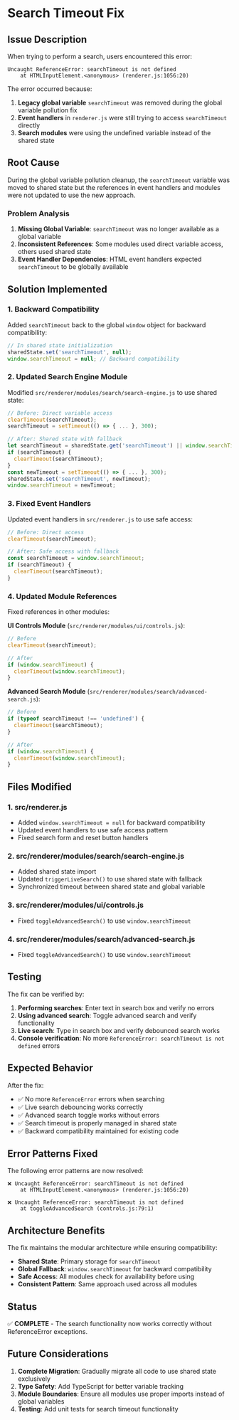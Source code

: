 # Search Timeout Fix

## Issue Description

When trying to perform a search, users encountered this error:

```
Uncaught ReferenceError: searchTimeout is not defined
    at HTMLInputElement.<anonymous> (renderer.js:1056:20)
```

The error occurred because:
1. **Legacy global variable** `searchTimeout` was removed during the global variable pollution fix
2. **Event handlers** in `renderer.js` were still trying to access `searchTimeout` directly
3. **Search modules** were using the undefined variable instead of the shared state

## Root Cause

During the global variable pollution cleanup, the `searchTimeout` variable was moved to shared state but the references in event handlers and modules were not updated to use the new approach.

### Problem Analysis

1. **Missing Global Variable**: `searchTimeout` was no longer available as a global variable
2. **Inconsistent References**: Some modules used direct variable access, others used shared state
3. **Event Handler Dependencies**: HTML event handlers expected `searchTimeout` to be globally available

## Solution Implemented

### 1. **Backward Compatibility**
Added `searchTimeout` back to the global `window` object for backward compatibility:

```javascript
// In shared state initialization
sharedState.set('searchTimeout', null);
window.searchTimeout = null; // Backward compatibility
```

### 2. **Updated Search Engine Module**
Modified `src/renderer/modules/search/search-engine.js` to use shared state:

```javascript
// Before: Direct variable access
clearTimeout(searchTimeout);
searchTimeout = setTimeout(() => { ... }, 300);

// After: Shared state with fallback
let searchTimeout = sharedState.get('searchTimeout') || window.searchTimeout;
if (searchTimeout) {
  clearTimeout(searchTimeout);
}
const newTimeout = setTimeout(() => { ... }, 300);
sharedState.set('searchTimeout', newTimeout);
window.searchTimeout = newTimeout;
```

### 3. **Fixed Event Handlers**
Updated event handlers in `src/renderer.js` to use safe access:

```javascript
// Before: Direct access
clearTimeout(searchTimeout);

// After: Safe access with fallback
const searchTimeout = window.searchTimeout;
if (searchTimeout) {
  clearTimeout(searchTimeout);
}
```

### 4. **Updated Module References**
Fixed references in other modules:

**UI Controls Module** (`src/renderer/modules/ui/controls.js`):
```javascript
// Before
clearTimeout(searchTimeout);

// After
if (window.searchTimeout) {
  clearTimeout(window.searchTimeout);
}
```

**Advanced Search Module** (`src/renderer/modules/search/advanced-search.js`):
```javascript
// Before
if (typeof searchTimeout !== 'undefined') {
  clearTimeout(searchTimeout);
}

// After
if (window.searchTimeout) {
  clearTimeout(window.searchTimeout);
}
```

## Files Modified

### 1. **src/renderer.js**
- Added `window.searchTimeout = null` for backward compatibility
- Updated event handlers to use safe access pattern
- Fixed search form and reset button handlers

### 2. **src/renderer/modules/search/search-engine.js**
- Added shared state import
- Updated `triggerLiveSearch()` to use shared state with fallback
- Synchronized timeout between shared state and global variable

### 3. **src/renderer/modules/ui/controls.js**
- Fixed `toggleAdvancedSearch()` to use `window.searchTimeout`

### 4. **src/renderer/modules/search/advanced-search.js**
- Fixed `toggleAdvancedSearch()` to use `window.searchTimeout`

## Testing

The fix can be verified by:

1. **Performing searches**: Enter text in search box and verify no errors
2. **Using advanced search**: Toggle advanced search and verify functionality
3. **Live search**: Type in search box and verify debounced search works
4. **Console verification**: No more `ReferenceError: searchTimeout is not defined` errors

## Expected Behavior

After the fix:
- ✅ No more `ReferenceError` errors when searching
- ✅ Live search debouncing works correctly
- ✅ Advanced search toggle works without errors
- ✅ Search timeout is properly managed in shared state
- ✅ Backward compatibility maintained for existing code

## Error Patterns Fixed

The following error patterns are now resolved:

```
❌ Uncaught ReferenceError: searchTimeout is not defined
    at HTMLInputElement.<anonymous> (renderer.js:1056:20)
```

```
❌ Uncaught ReferenceError: searchTimeout is not defined
    at toggleAdvancedSearch (controls.js:79:1)
```

## Architecture Benefits

The fix maintains the modular architecture while ensuring compatibility:

- **Shared State**: Primary storage for `searchTimeout`
- **Global Fallback**: `window.searchTimeout` for backward compatibility
- **Safe Access**: All modules check for availability before using
- **Consistent Pattern**: Same approach used across all modules

## Status

✅ **COMPLETE** - The search functionality now works correctly without ReferenceError exceptions.

## Future Considerations

1. **Complete Migration**: Gradually migrate all code to use shared state exclusively
2. **Type Safety**: Add TypeScript for better variable tracking
3. **Module Boundaries**: Ensure all modules use proper imports instead of global variables
4. **Testing**: Add unit tests for search timeout functionality 